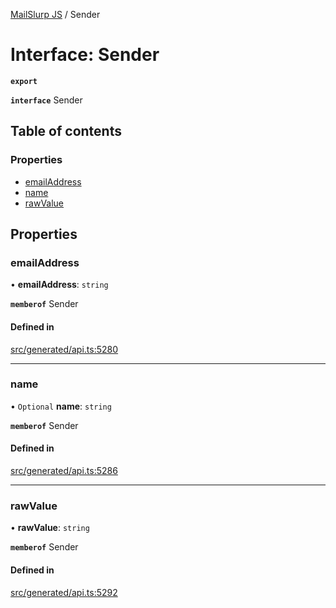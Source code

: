 [MailSlurp JS](../README.md) / Sender

# Interface: Sender

**`export`**

**`interface`** Sender

## Table of contents

### Properties

- [emailAddress](Sender.md#emailaddress)
- [name](Sender.md#name)
- [rawValue](Sender.md#rawvalue)

## Properties

### emailAddress

• **emailAddress**: `string`

**`memberof`** Sender

#### Defined in

[src/generated/api.ts:5280](https://github.com/mailslurp/mailslurp-client/blob/8c02983/src/generated/api.ts#L5280)

___

### name

• `Optional` **name**: `string`

**`memberof`** Sender

#### Defined in

[src/generated/api.ts:5286](https://github.com/mailslurp/mailslurp-client/blob/8c02983/src/generated/api.ts#L5286)

___

### rawValue

• **rawValue**: `string`

**`memberof`** Sender

#### Defined in

[src/generated/api.ts:5292](https://github.com/mailslurp/mailslurp-client/blob/8c02983/src/generated/api.ts#L5292)
